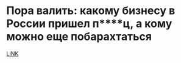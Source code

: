 # Пора валить: какому бизнесу в России пришел п****ц, а кому можно еще побарахтаться



[LINK](https://varlamov.ru/3668514.html)